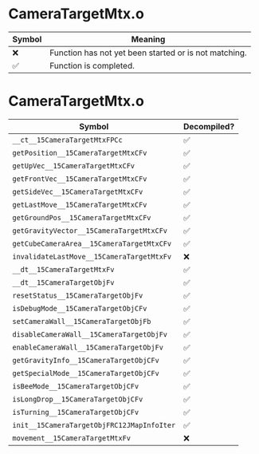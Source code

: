 # CameraTargetMtx.o
| Symbol | Meaning 
| ------------- | ------------- 
| :x: | Function has not yet been started or is not matching. 
| :white_check_mark: | Function is completed. 


# CameraTargetMtx.o
| Symbol | Decompiled? |
| ------------- | ------------- |
| `__ct__15CameraTargetMtxFPCc` | :white_check_mark: |
| `getPosition__15CameraTargetMtxCFv` | :white_check_mark: |
| `getUpVec__15CameraTargetMtxCFv` | :white_check_mark: |
| `getFrontVec__15CameraTargetMtxCFv` | :white_check_mark: |
| `getSideVec__15CameraTargetMtxCFv` | :white_check_mark: |
| `getLastMove__15CameraTargetMtxCFv` | :white_check_mark: |
| `getGroundPos__15CameraTargetMtxCFv` | :white_check_mark: |
| `getGravityVector__15CameraTargetMtxCFv` | :white_check_mark: |
| `getCubeCameraArea__15CameraTargetMtxCFv` | :white_check_mark: |
| `invalidateLastMove__15CameraTargetMtxFv` | :x: |
| `__dt__15CameraTargetMtxFv` | :white_check_mark: |
| `__dt__15CameraTargetObjFv` | :white_check_mark: |
| `resetStatus__15CameraTargetObjFv` | :white_check_mark: |
| `isDebugMode__15CameraTargetObjCFv` | :white_check_mark: |
| `setCameraWall__15CameraTargetObjFb` | :white_check_mark: |
| `disableCameraWall__15CameraTargetObjFv` | :white_check_mark: |
| `enableCameraWall__15CameraTargetObjFv` | :white_check_mark: |
| `getGravityInfo__15CameraTargetObjCFv` | :white_check_mark: |
| `getSpecialMode__15CameraTargetObjCFv` | :white_check_mark: |
| `isBeeMode__15CameraTargetObjCFv` | :white_check_mark: |
| `isLongDrop__15CameraTargetObjCFv` | :white_check_mark: |
| `isTurning__15CameraTargetObjCFv` | :white_check_mark: |
| `init__15CameraTargetObjFRC12JMapInfoIter` | :white_check_mark: |
| `movement__15CameraTargetMtxFv` | :x: |
